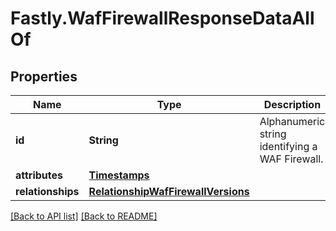 # Fastly.WafFirewallResponseDataAllOf

## Properties

Name | Type | Description | Notes
------------ | ------------- | ------------- | -------------
**id** | **String** | Alphanumeric string identifying a WAF Firewall. | [optional] [readonly] 
**attributes** | [**Timestamps**](Timestamps.md) |  | [optional] 
**relationships** | [**RelationshipWafFirewallVersions**](RelationshipWafFirewallVersions.md) |  | [optional] 



[[Back to API list]](../../README.md#endpoints) [[Back to README]](../../README.md)
